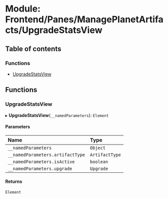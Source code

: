 # Module: Frontend/Panes/ManagePlanetArtifacts/UpgradeStatsView

## Table of contents

### Functions

- [UpgradeStatsView](Frontend_Panes_ManagePlanetArtifacts_UpgradeStatsView.md#upgradestatsview)

## Functions

### UpgradeStatsView

▸ **UpgradeStatsView**(`__namedParameters`): `Element`

#### Parameters

| Name                             | Type           |
| :------------------------------- | :------------- |
| `__namedParameters`              | `Object`       |
| `__namedParameters.artifactType` | `ArtifactType` |
| `__namedParameters.isActive`     | `boolean`      |
| `__namedParameters.upgrade`      | `Upgrade`      |

#### Returns

`Element`
